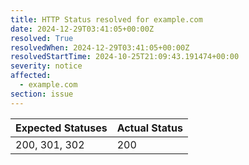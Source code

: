 ```yaml
---
title: HTTP Status resolved for example.com
date: 2024-12-29T03:41:05+00:00Z
resolved: True
resolvedWhen: 2024-12-29T03:41:05+00:00Z
resolvedStartTime: 2024-10-25T21:09:43.191474+00:00
severity: notice
affected:
  - example.com
section: issue
---
```


| Expected Statuses | Actual Status  |
|-------------------|----------------|
| 200, 301, 302 | 200 |
